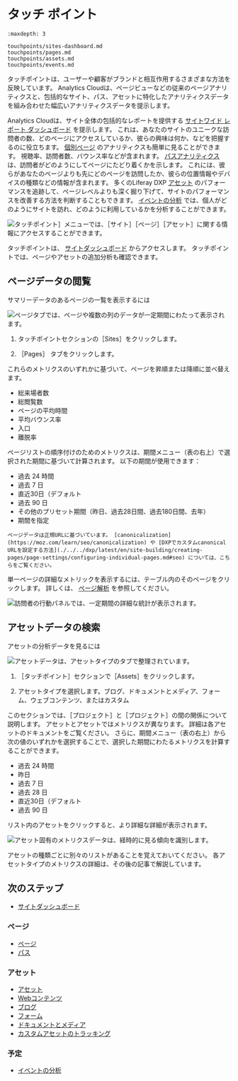 # タッチ ポイント

```{toctree}
:maxdepth: 3

touchpoints/sites-dashboard.md
touchpoints/pages.md
touchpoints/assets.md
touchpoints/events.md
```

タッチポイントは、ユーザーや顧客がブランドと相互作用するさまざまな方法を反映しています。 Analytics Cloudは、ページビューなどの従来のページアナリティクスと、包括的なサイト、パス、アセットに特化したアナリティクスデータを組み合わせた幅広いアナリティクスデータを提示します。

Analytics Cloudは、サイト全体の包括的なレポートを提供する [サイトワイド レポート ダッシュボード](./touchpoints/sites-dashboard.md) を提示します。 これは、あなたのサイトのユニークな訪問者の数、どのページにアクセスしているか、彼らの興味は何か、などを把握するのに役立ちます。 [個別ページ](./touchpoints/pages/pages.md) のアナリティクスも簡単に見ることができます。 視聴率、訪問者数、バウンス率などが含まれます。 [パスアナリティクス](./touchpoints/pages/paths.md) は、訪問者がどのようにしてページにたどり着くかを示します。 これには、彼らがあなたのページよりも先にどのページを訪問したか、彼らの位置情報やデバイスの種類などの情報が含まれます。 多くのLiferay DXP [アセット](./touchpoints/assets/assets.md) のパフォーマンスを追跡して、ページレベルよりも深く掘り下げて、サイトのパフォーマンスを改善する方法を判断することもできます。 [イベントの分析](./touchpoints/events/events-analysis.md) では、個人がどのようにサイトを訪れ、どのように利用しているかを分析することができます。

![タッチポイント］メニューでは、［サイト］［ページ］［アセット］に関する情報にアクセスすることができます。](./touchpoints/images/01.png)

タッチポイントは、 [サイトダッシュボード](./touchpoints/sites-dashboard.md) からアクセスします。 タッチポイントでは、ページやアセットの追加分析も確認できます。

<a name="viewing-page-data" />

## ページデータの閲覧

サマリーデータのあるページの一覧を表示するには

![ページタブでは、ページや複数の列のデータが一定期間にわたって表示されます。](./touchpoints/images/02.png)

1. タッチポイントセクションの［Sites］をクリックします。

1. ［Pages］ タブをクリックします。

これらのメトリクスのいずれかに基づいて、ページを昇順または降順に並べ替えます。

* 総来場者数
* 総閲覧数
* ページの平均時間
* 平均バウンス率
* 入口
* 離脱率

ページリストの順序付けのためのメトリクスは、期間メニュー（表の右上）で選択された期間に基づいて計算されます。 以下の期間が使用できます：

* 過去 24 時間
* 過去 7 日
* 直近30日（デフォルト
* 過去 90 日
* その他のプリセット期間（昨日、過去28日間、過去180日間、去年）
* 期間を指定

```{note}
ページデータは正規URLに基づいています。 [canonicalization](https://moz.com/learn/seo/canonicalization) や [DXPでカスタムcanonical URLを設定する方法](./../../dxp/latest/en/site-building/creating-pages/page-settings/configuring-individual-pages.md#seo) については、こちらをご覧ください。
```

単一ページの詳細なメトリックを表示するには、テーブル内のそのページをクリックします。 詳しくは、 [ページ解析](./touchpoints/pages/pages.md) を参照してください。

![訪問者の行動パネルでは、一定期間の詳細な統計が表示されます。](./touchpoints/images/03.png)

<a name="finding-asset-data" />

## アセットデータの検索

アセットの分析データを見るには

![アセットデータは、アセットタイプのタブで整理されています。](./touchpoints/images/04.png)

1. ［タッチポイント］セクションで［Assets］をクリックします。

1. アセットタイプを選択します。ブログ、ドキュメントとメディア、フォーム、ウェブコンテンツ、またはカスタム

このセクションでは、［プロジェクト］と［プロジェクト］の間の関係について説明します。 アセットとアセットではメトリクスが異なります。 詳細は各アセットのドキュメントをご覧ください。 さらに、期間メニュー（表の右上）から次の値のいずれかを選択することで、選択した期間にわたるメトリクスを計算することができます。

* 過去 24 時間
* 昨日
* 過去 7 日
* 過去 28 日
* 直近30日（デフォルト
* 過去 90 日

リスト内のアセットをクリックすると、より詳細な詳細が表示されます。

![アセット固有のメトリクスデータは、経時的に見る傾向を識別します。](./touchpoints/images/05.png)

アセットの種類ごとに別々のリストがあることを覚えておいてください。 各アセットタイプのメトリクスの詳細は、その後の記事で解説しています。

<a name="next-steps" />

## 次のステップ

- [サイトダッシュボード](./touchpoints/sites-dashboard.md)

<a name="pages" />

### ページ

- [ページ](./touchpoints/pages/pages.md)
- [パス](./touchpoints/pages/paths.md)

<a name="assets" />

### アセット

- [アセット](./touchpoints/assets/assets.md)
- [Webコンテンツ](./touchpoints/assets/web-content.md)
- [ブログ](./touchpoints/assets/blogs.md)
- [フォーム](./touchpoints/assets/forms.md)
- [ドキュメントとメディア](./touchpoints/assets/documents-and-media.md)
- [カスタムアセットのトラッキング](./touchpoints/assets/tracking-custom-assets.md)

<a name="events" />

### 予定

- [イベントの分析](./touchpoints/events/events-analysis.md)